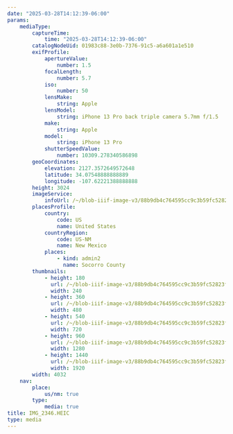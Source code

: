 ```yaml
---
date: "2025-03-28T14:12:39-06:00"
params:
    mediaType:
        captureTime:
            time: "2025-03-28T14:12:39-06:00"
        catalogNodeUid: 01983c88-3e0b-7376-91c5-a6a601a1e510
        exifProfile:
            apertureValue:
                number: 1.5
            focalLength:
                number: 5.7
            iso:
                number: 50
            lensMake:
                string: Apple
            lensModel:
                string: iPhone 13 Pro back triple camera 5.7mm f/1.5
            make:
                string: Apple
            model:
                string: iPhone 13 Pro
            shutterSpeedValue:
                number: 10309.278340586898
        geoCoordinates:
            elevation: 2127.3572649572648
            latitude: 34.07548888888889
            longitude: -107.62221388888888
        height: 3024
        imageService:
            infoUrl: /~/blob-iiif-image-v3/88b9db4c764595cc9c3b59fc52823fda0860f95c9bcc00926348bc3915c4a214/info.json
        placesProfile:
            country:
                code: US
                name: United States
            countryRegion:
                code: US-NM
                name: New Mexico
            places:
                - kind: admin2
                  name: Socorro County
        thumbnails:
            - height: 180
              url: /~/blob-iiif-image-v3/88b9db4c764595cc9c3b59fc52823fda0860f95c9bcc00926348bc3915c4a214/full/240%2C180/0/default.jpg
              width: 240
            - height: 360
              url: /~/blob-iiif-image-v3/88b9db4c764595cc9c3b59fc52823fda0860f95c9bcc00926348bc3915c4a214/full/480%2C360/0/default.jpg
              width: 480
            - height: 540
              url: /~/blob-iiif-image-v3/88b9db4c764595cc9c3b59fc52823fda0860f95c9bcc00926348bc3915c4a214/full/720%2C540/0/default.jpg
              width: 720
            - height: 960
              url: /~/blob-iiif-image-v3/88b9db4c764595cc9c3b59fc52823fda0860f95c9bcc00926348bc3915c4a214/full/1280%2C960/0/default.jpg
              width: 1280
            - height: 1440
              url: /~/blob-iiif-image-v3/88b9db4c764595cc9c3b59fc52823fda0860f95c9bcc00926348bc3915c4a214/full/1920%2C1440/0/default.jpg
              width: 1920
        width: 4032
    nav:
        place:
            us/nm: true
        type:
            media: true
title: IMG_2346.HEIC
type: media
---
```

